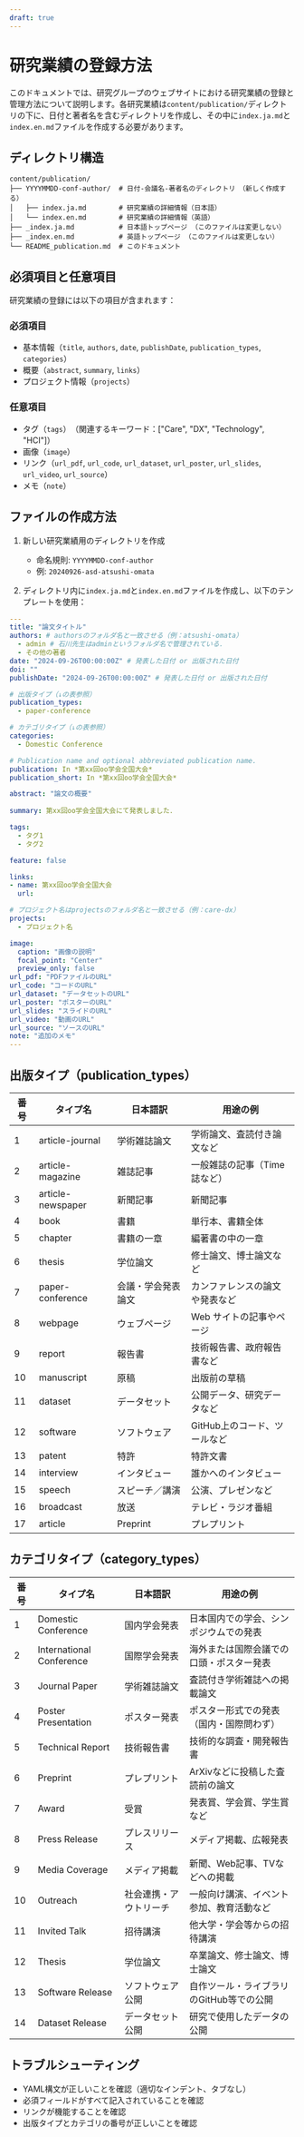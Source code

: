 ```yaml
---
draft: true
---
```


# 研究業績の登録方法

このドキュメントでは、研究グループのウェブサイトにおける研究業績の登録と管理方法について説明します。各研究業績は`content/publication/`ディレクトリの下に、日付と著者名を含むディレクトリを作成し、その中に`index.ja.md`と`index.en.md`ファイルを作成する必要があります。

## ディレクトリ構造

```
content/publication/
├── YYYYMMDD-conf-author/  # 日付-会議名-著者名のディレクトリ　（新しく作成する）
│   ├── index.ja.md        # 研究業績の詳細情報（日本語）
│   └── index.en.md        # 研究業績の詳細情報（英語）
├── _index.ja.md           # 日本語トップページ （このファイルは変更しない）
├── _index.en.md           # 英語トップページ （このファイルは変更しない）
└── README_publication.md  # このドキュメント
```

## 必須項目と任意項目

研究業績の登録には以下の項目が含まれます：

### 必須項目
- 基本情報（`title`, `authors`, `date`, `publishDate`, `publication_types`, `categories`）
- 概要（`abstract`, `summary`, `links`）
- プロジェクト情報（`projects`）

### 任意項目
- タグ（`tags`）　（関連するキーワード：["Care", "DX", "Technology", "HCI"]）
- 画像（`image`）
- リンク（`url_pdf`, `url_code`, `url_dataset`, `url_poster`, `url_slides`, `url_video`, `url_source`）
- メモ（`note`）

## ファイルの作成方法

1. 新しい研究業績用のディレクトリを作成
   - 命名規則: `YYYYMMDD-conf-author`
   - 例: `20240926-asd-atsushi-omata`

2. ディレクトリ内に`index.ja.md`と`index.en.md`ファイルを作成し、以下のテンプレートを使用：

```yaml
---
title: "論文タイトル"
authors: # authorsのフォルダ名と一致させる（例：atsushi-omata）
  - admin # 石川先生はadminというフォルダ名で管理されている．
  - その他の著者
date: "2024-09-26T00:00:00Z" # 発表した日付 or 出版された日付
doi: ""
publishDate: "2024-09-26T00:00:00Z" # 発表した日付 or 出版された日付

# 出版タイプ（↓の表参照）
publication_types:
  - paper-conference

# カテゴリタイプ（↓の表参照）
categories:
  - Domestic Conference

# Publication name and optional abbreviated publication name.
publication: In *第xx回oo学会全国大会*
publication_short: In *第xx回oo学会全国大会*

abstract: "論文の概要"
   
summary: 第xx回oo学会全国大会にて発表しました．

tags:
  - タグ1
  - タグ2

feature: false

links:
- name: 第xx回oo学会全国大会
  url: 

# プロジェクト名はprojectsのフォルダ名と一致させる（例：care-dx）
projects:
  - プロジェクト名

image:
  caption: "画像の説明"
  focal_point: "Center"
  preview_only: false
url_pdf: "PDFファイルのURL"
url_code: "コードのURL"
url_dataset: "データセットのURL"
url_poster: "ポスターのURL"
url_slides: "スライドのURL"
url_video: "動画のURL"
url_source: "ソースのURL"
note: "追加のメモ"
---
```

## 出版タイプ（publication_types）

| 番号 | タイプ名          | 日本語訳           | 用途の例                       |
| ---- | ----------------- | ------------------ | ------------------------------ |
| 1    | article-journal   | 学術雑誌論文       | 学術論文、査読付き論文など     |
| 2    | article-magazine  | 雑誌記事           | 一般雑誌の記事（Time誌など）   |
| 3    | article-newspaper | 新聞記事           | 新聞記事                       |
| 4    | book              | 書籍               | 単行本、書籍全体               |
| 5    | chapter           | 書籍の一章         | 編著書の中の一章               |
| 6    | thesis            | 学位論文           | 修士論文、博士論文など         |
| 7    | paper-conference  | 会議・学会発表論文 | カンファレンスの論文や発表など |
| 8    | webpage           | ウェブページ       | Web サイトの記事やページ       |
| 9    | report            | 報告書             | 技術報告書、政府報告書など     |
| 10   | manuscript        | 原稿               | 出版前の草稿                   |
| 11   | dataset           | データセット       | 公開データ、研究データなど     |
| 12   | software          | ソフトウェア       | GitHub上のコード、ツールなど   |
| 13   | patent            | 特許               | 特許文書                       |
| 14   | interview         | インタビュー       | 誰かへのインタビュー           |
| 15   | speech            | スピーチ／講演     | 公演、プレゼンなど             |
| 16   | broadcast         | 放送               | テレビ・ラジオ番組             |
| 17   | article           | Preprint           | プレプリント                   |

## カテゴリタイプ（category_types）

| 番号 | タイプ名                 | 日本語訳               | 用途の例                                 |
| ---- | ------------------------ | ---------------------- | ---------------------------------------- |
| 1    | Domestic Conference      | 国内学会発表           | 日本国内での学会、シンポジウムでの発表   |
| 2    | International Conference | 国際学会発表           | 海外または国際会議での口頭・ポスター発表 |
| 3    | Journal Paper            | 学術雑誌論文           | 査読付き学術雑誌への掲載論文             |
| 4    | Poster Presentation      | ポスター発表           | ポスター形式での発表（国内・国際問わず） |
| 5    | Technical Report         | 技術報告書             | 技術的な調査・開発報告書                 |
| 6    | Preprint                 | プレプリント           | ArXivなどに投稿した査読前の論文          |
| 7    | Award                    | 受賞                   | 発表賞、学会賞、学生賞など               |
| 8    | Press Release            | プレスリリース         | メディア掲載、広報発表                   |
| 9    | Media Coverage           | メディア掲載           | 新聞、Web記事、TVなどへの掲載            |
| 10   | Outreach                 | 社会連携・アウトリーチ | 一般向け講演、イベント参加、教育活動など |
| 11   | Invited Talk             | 招待講演               | 他大学・学会等からの招待講演             |
| 12   | Thesis                   | 学位論文               | 卒業論文、修士論文、博士論文             |
| 13   | Software Release         | ソフトウェア公開       | 自作ツール・ライブラリのGitHub等での公開 |
| 14   | Dataset Release          | データセット公開       | 研究で使用したデータの公開               |

## トラブルシューティング

- YAML構文が正しいことを確認（適切なインデント、タブなし）
- 必須フィールドがすべて記入されていることを確認
- リンクが機能することを確認
- 出版タイプとカテゴリの番号が正しいことを確認 
